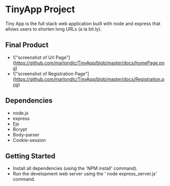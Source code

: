 # TinyApp Project

Tiny App is the full stack web application built with node and express that allows users to shorten long URLs (a la bit.ly).

## Final Product

- !["screenshot of Url Page"] (https://github.com/marlondlc/TinyApp/blob/master/docs/homePage.png)
- !["screenshot of Registration Page"] (https://github.com/marlondlc/TinyApp/blob/master/docs/Registration.png)




## Dependencies

- node.js
- express
- Ejs
- Bcrypt
- Body-parser
- Cookie-session

## Getting Started

- Install all dependencies (using the 'NPM install' command).
- Run the development web server using  the ' node express_server.js' command.


